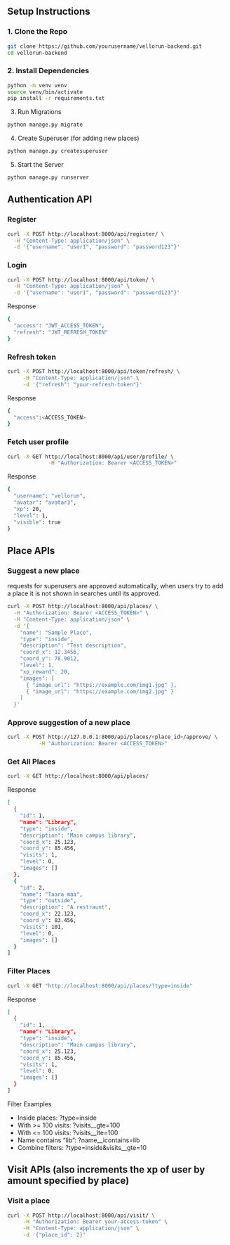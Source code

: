 ## Setup Instructions

### 1. Clone the Repo

```bash
git clone https://github.com/yourusername/vellorun-backend.git
cd vellorun-backend
```
### 2. Install Dependencies
```bash
python -m venv venv
source venv/bin/activate
pip install -r requirements.txt
```
3. Run Migrations
```bash
python manage.py migrate
```
4. Create Superuser (for adding new places)
```bash
python manage.py createsuperuser
```
5. Start the Server
```bash
python manage.py runserver
```


## Authentication API
### Register
```bash
curl -X POST http://localhost:8000/api/register/ \
  -H "Content-Type: application/json" \
  -d '{"username": "user1", "password": "password123"}'
```

### Login
```bash
curl -X POST http://localhost:8000/api/token/ \
  -H "Content-Type: application/json" \
  -d '{"username": "user1", "password": "password123"}'
```
Response
```bash
{
  "access": "JWT_ACCESS_TOKEN",
  "refresh": "JWT_REFRESH_TOKEN"
}
```

### Refresh token
```bash
curl -X POST http://localhost:8000/api/token/refresh/ \
     -H "Content-Type: application/json" \
     -d '{"refresh": "your-refresh-token"}'
```
Response
```bash
{
  "access":<ACCESS_TOKEN>
}
```

### Fetch user profile
```bash
curl -X GET http://localhost:8000/api/user/profile/ \
             -H "Authorization: Bearer <ACCESS_TOKEN>"
```
Response
```bash
{
  "username": "vellorun",
  "avatar": "avatar3",
  "xp": 20,
  "level": 1,
  "visible": true
}
```


## Place APIs
### Suggest a new place 
requests for superusers are approved automatically, when users try to add a place it is not shown in searches until its approved.
```bash
curl -X POST http://localhost:8000/api/places/ \
  -H "Authorization: Bearer <ACCESS_TOKEN>" \
  -H "Content-Type: application/json" \
  -d '{
    "name": "Sample Place",
    "type": "inside",
    "description": "Test description",
    "coord_x": 12.3456,
    "coord_y": 78.9012,
    "level": 1,
    "xp_reward": 20,
    "images": [
      { "image_url": "https://example.com/img1.jpg" },
      { "image_url": "https://example.com/img2.jpg" }
    ]
  }'
```

### Approve suggestion of a new place
```bash
curl -X POST http://127.0.0.1:8000/api/places/<place_id>/approve/ \
          -H "Authorization: Bearer <ACCESS_TOKEN>"
```

### Get All Places
```bash
curl -X GET http://localhost:8000/api/places/
```
Response
```bash
[
  {
    "id": 1,
    "name": "Library",
    "type": "inside",
    "description": "Main campus library",
    "coord_x": 25.123,
    "coord_y": 85.456,
    "visits": 1,
    "level": 0,
    "images": []
  },
  {
    "id": 2,
    "name": "Taara maa",
    "type": "outside",
    "description": "A restraunt",
    "coord_x": 22.123,
    "coord_y": 83.456,
    "visits": 101,
    "level": 0,
    "images": []
  }
]
```

### Filter Places
```bash
curl -X GET "http://localhost:8000/api/places/?type=inside"
```
Response
```bash
[
  {
    "id": 1,
    "name": "Library",
    "type": "inside",
    "description": "Main campus library",
    "coord_x": 25.123,
    "coord_y": 85.456,
    "visits": 1,
    "level": 0,
    "images": []
  }
]
```

Filter Examples
- Inside places: ?type=inside
- With >= 100 visits: ?visits__gte=100
- With <= 100 visits: ?visits__lte=100
- Name contains “lib”: ?name__icontains=lib
- Combine filters: ?type=inside&visits__gte=10


## Visit APIs (also increments the xp of user by amount specified by place)

### Visit a place
```bash
curl -X POST http://localhost:8000/api/visit/ \
     -H "Authorization: Bearer your-access-token" \
     -H "Content-Type: application/json" \
     -d '{"place_id": 2}'

```
